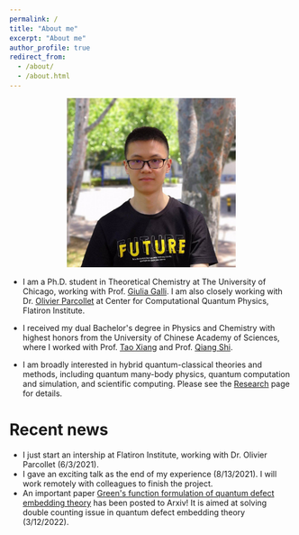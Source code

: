 ```yaml
---
permalink: /
title: "About me"
excerpt: "About me"
author_profile: true
redirect_from: 
  - /about/
  - /about.html
---
```


<p align='center'> 
<img src="/images/nsheng.jpeg" alt="photo" style='width: 300px;'>
</p>

<!-- - I am currently a Ph.D. student in [Computer Science Department](http://www.cs.sjtu.edu.cn/en/) of [Shanghai Jiao Tong University](http://en.sjtu.edu.cn), advised by Prof. [Weinan Zhang](http://www.wnzhang.net) and Prof. [Yong Yu](http://apex.sjtu.edu.cn/members/yyu). [\[Curriculum Vitae\]](/files/CV.pdf). [\[Google Scholar\]](https://scholar.google.com/citations?user=JPBGjOYAAAAJ&hl=zh-CN).

- My research interests lie in general area of machine learning and deep learning, especially their applications in networks, recommender systems and computational advertising.

- I received my Bachelor’s Degree of Software Engineering in Shanghai Jiao Tong University. My undergraduate research advisors are Prof. [Weinan Zhang](http://www.wnzhang.net) and Prof. [Yong Yu](http://apex.sjtu.edu.cn/members/yyu). -->

<!-- ## Nobody really understands quantum mechanics - Richard Feynman -->

- I am a Ph.D. student in Theoretical Chemistry at The University of Chicago, working with Prof. [Giulia Galli](https://galligroup.uchicago.edu/People/galli.php). I am also closely working with Dr. [Olivier Parcollet](https://www.simonsfoundation.org/people/olivier-parcollet) at Center for Computational Quantum Physics, Flatiron Institute.

- I received my dual Bachelor's degree in Physics and Chemistry with highest honors from the University of Chinese Academy of Sciences, where I worked with Prof. [Tao Xiang](http://txiang.iphy.ac.cn) and Prof. [Qiang Shi](http://159.226.64.165/web/qshi/prof.).

- I am broadly interested in hybrid quantum-classical theories and methods, including quantum many-body physics, quantum computation and simulation, and scientific computing. Please see the [Research](/research) page for details.

# Recent news

- I just start an intership at Flatiron Institute, working with Dr. Olivier Parcollet (6/3/2021). 
- I gave an exciting talk as the end of my experience (8/13/2021). I will work remotely with colleagues to finish the project.
- An important paper [Green's function formulation of quantum defect embedding theory](https://arxiv.org/abs/2203.05493) has been posted to Arxiv! It is aimed at solving double counting issue in quantum defect embedding theory (3/12/2022).


<!-- # Recent News
- Oct 12, 2021. One paper was accepted by [WSDM 2022](https://www.wsdm-conference.org/2022/) (rate: 20.2%).
- May 16, 2021. One paper was accepted by [KDD 2021](https://www.kdd.org/kdd2021/) (rate: 15.4%).
- April 16, 2021. One survey paper was accepted by [IJCAI 2021](https://ijcai-21.org) Survey Track (rate: 31.9%).
- Sept 23, 2020. Got National Scholarship.
- May 16, 2020. One paper was accepted by [KDD 2020](https://www.kdd.org/kdd2020/) (rate: 16.9%).
- May 10, 2020. One paper was accepted by [SIGIR 2020](http://sigir.org/sigir2020/) (rate: 27.5%).
 -->


<!-- <script type='text/javascript' id='clustrmaps' src='//cdn.clustrmaps.com/map_v2.js?cl=080808&w=400&t=tt&d=9X1Xbrcys07GUNz45Vpjgqiu2YILGSbcTQHy4gGi42w&co=ffffff&cmo=3acc3a&cmn=ff5353&ct=808080'></script> -->

<script type="text/javascript" id="clustrmaps" src="//cdn.clustrmaps.com/map_v2.js?cl=080808&w=400&t=tt&d=0TGCdVjkZVv0DzLDeqRWeB3F25qr5akHZdTvp-bVWyE&co=ffffff&cmo=3acc3a&cmn=ff5353&ct=808080"></script>
